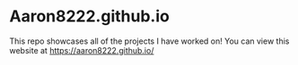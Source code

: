 # Aaron8222.github.io

This repo showcases all of the projects I have worked on! You can view this website at https://aaron8222.github.io/

